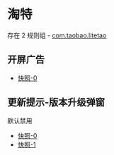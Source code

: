 # 淘特

存在 2 规则组 - [com.taobao.litetao](/src/apps/com.taobao.litetao.ts)

## 开屏广告

- [快照-0](https://i.gkd.li/i/12774851)

## 更新提示-版本升级弹窗

默认禁用

- [快照-0](https://i.gkd.li/i/12843615)
- [快照-1](https://i.gkd.li/i/12843614)
